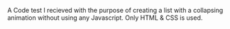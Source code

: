 A Code test I recieved with the purpose of creating a list with a collapsing animation without using any Javascript. Only HTML & CSS is used.
